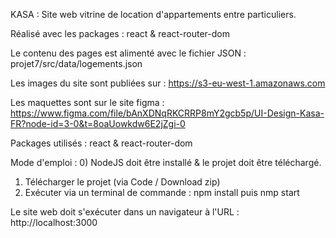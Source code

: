 KASA : Site web vitrine de location d'appartements entre particuliers. 

Réalisé avec les packages : react & react-router-dom

Le contenu des pages est alimenté avec le fichier JSON : projet7/src/data/logements.json 

Les images du site sont publiées sur : https://s3-eu-west-1.amazonaws.com

Les maquettes sont sur le site figma : https://www.figma.com/file/bAnXDNqRKCRRP8mY2gcb5p/UI-Design-Kasa-FR?node-id=3-0&t=8oaUowkdw6E2jZgi-0

Packages utilisés :
react &
react-router-dom

Mode d'emploi :
0) NodeJS doit être installé & le projet doit être téléchargé.

1) Télécharger le projet (via Code / Download zip)
2) Exécuter via un terminal de commande :
	npm install puis 
	nmp start

Le site web doit s'exécuter dans un navigateur à l'URL : http://localhost:3000